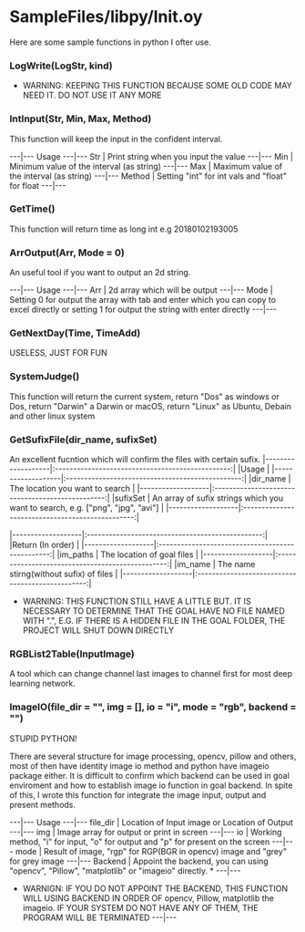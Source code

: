 # SampleFiles/libpy/Init.oy

Here are some sample functions in python I ofter use.

### LogWrite(LogStr, kind)
* WARNING: KEEPING THIS FUNCTION BECAUSE SOME OLD CODE MAY NEED IT. DO NOT USE IT ANY MORE

### IntInput(Str, Min, Max, Method)
This function will keep the input in the confident interval.

---|---
Usage
---|---
Str              | Print string when you input the value
---|---
Min              | Minimum value of the interval (as string)
---|---
Max              | Maximum value of the interval (as string)
---|---
Method           | Setting "int" for int vals and "float" for float
---|---

### GetTime()
This function will return time as long int e.g 20180102193005

### ArrOutput(Arr, Mode = 0)
An useful tool if you want to output an 2d string.

---|---
Usage
---|---
Arr              | 2d array which will be output
---|---
Mode             | Setting 0 for output the array with tab and enter which you can copy to excel directly or setting 1 for output the string with enter directly 
---|---

### GetNextDay(Time, TimeAdd)
USELESS, JUST FOR FUN

### SystemJudge()
This function will return the current system, return "Dos" as windows or Dos, return "Darwin" a Darwin or macOS, return "Linux" as Ubuntu, Debain and other linux system

### GetSufixFile(dir_name, sufixSet)
An excellent fucntion which will confirm the files with certain sufix.
|-------------------|:------------------------------------------------:|
|Usage                                                                 |
|-------------------|:------------------------------------------------:|
|dir_name           | The location you want to search                  |
|-------------------|:------------------------------------------------:|
|sufixSet           | An array of sufix strings which you want to search, e.g. ["png", "jpg", "avi"] |
|-------------------|:------------------------------------------------:|

|-------------------|:------------------------------------------------:|
|Return (In order)                                                     |
|-------------------|:------------------------------------------------:|
|im_paths           | The location of goal files                       |
|-------------------|:------------------------------------------------:|
|im_name            | The name stirng(without sufix) of files          |
|-------------------|:------------------------------------------------:|

* WARNING: THIS FUNCTION STILL HAVE A LITTLE BUT. IT IS NECESSARY TO DETERMINE THAT THE GOAL HAVE NO FILE NAMED WITH ".", E.G. IF THERE IS A HIDDEN FILE IN THE GOAL FOLDER, THE PROJECT WILL SHUT DOWN DIRECTLY

### RGBList2Table(InputImage)
A tool which can change channel last images to channel first for most deep learning network.

### ImageIO(file_dir = "", img = [], io = "i", mode = "rgb", backend = "")
STUPID PYTHON!

There are several structure for image processing, opencv, pillow and others, most of then have identity image io method and python have imageio package either. It is difficult to confirm which backend can be used in goal enviroment and how to establish image io function in goal backend. In spite of this, I wrote this function for integrate the image input, output and present methods.

---|---
Usage
---|---
file_dir         | Location of Input image or Location of Output
---|---
img              | Image array for output or print in screen
---|---
io               | Working method, "i" for input, "o" for output and "p" for present on the screen
---|---
mode             | Result of image, "rgp" for RGP(BGR in opencv) image and "grey" for grey image
---|---
Backend          | Appoint the backend, you can using "opencv", "Pillow", "matplotlib" or "imageio" directly. *
---|---

* WARNIGN: IF YOU DO NOT APPOINT THE BACKEND, THIS FUNCTION WILL USING BACKEND IN ORDER OF opencv, Pillow, matplotlib the imageio. IF YOUR SYSTEM DO NOT HAVE ANY OF THEM, THE PROGRAM WILL BE TERMINATED
---|---
